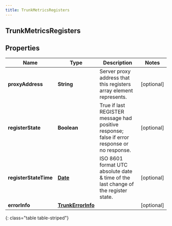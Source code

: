 ```yaml
---
title: TrunkMetricsRegisters
---
```

## TrunkMetricsRegisters


## Properties

| Name | Type | Description | Notes |
| ------------ | ------------- | ------------- | ------------- |
| **proxyAddress** | <!----><!---->**String**<!----> | Server proxy address that this registers array element represents. |  [optional] |
| **registerState** | <!----><!---->**Boolean**<!----> | True if last REGISTER message had positive response; false if error response or no response. |  [optional] |
| **registerStateTime** | <!----><!---->[**Date**](Date.html)<!----> | ISO 8601 format UTC absolute date &amp; time of the last change of the register state. |  [optional] |
| **errorInfo** | <!----><!---->[**TrunkErrorInfo**](TrunkErrorInfo.html)<!----> |  |  [optional] |
{: class="table table-striped"}



